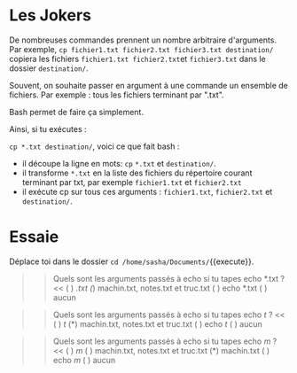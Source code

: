 # Les Jokers


De nombreuses commandes prennent un nombre arbitraire d'arguments. Par exemple, `cp fichier1.txt fichier2.txt fichier3.txt destination/` copiera les fichiers `fichier1.txt fichier2.txt`et `fichier3.txt` dans le dossier `destination/`.

Souvent, on souhaite passer en argument à une commande un ensemble de fichiers. Par exemple : tous les fichiers terminant par ".txt".

Bash permet de faire ça simplement.

Ainsi, si tu exécutes :

`cp *.txt destination/`, voici ce que fait bash :

* il découpe la ligne en mots: `cp` `*.txt` et `destination/`.
* il transforme `*.txt` en la liste des fichiers du répertoire courant terminant par txt, par exemple `fichier1.txt` et `fichier2.txt`
* il exécute cp sur tous ces arguments : `fichier1.txt`, `fichier2.txt` et `destination/`.




# Essaie

Déplace toi dans le dossier `cd /home/sasha/Documents/`{{execute}}.

>> Quels sont les arguments passés à echo si tu tapes echo *.txt ? <<
( ) *.txt
(*) machin.txt, notes.txt et truc.txt
( ) echo *.txt
( ) aucun

>> Quels sont les arguments passés à echo si tu tapes echo *t* ? <<
( ) *t*
(*) machin.txt, notes.txt et truc.txt
( ) echo *t*
( ) aucun

>> Quels sont les arguments passés à echo si tu tapes echo *m* ? <<
( ) *m*
( ) machin.txt, notes.txt et truc.txt
(*) machin.txt
( ) echo *m*
( ) aucun
